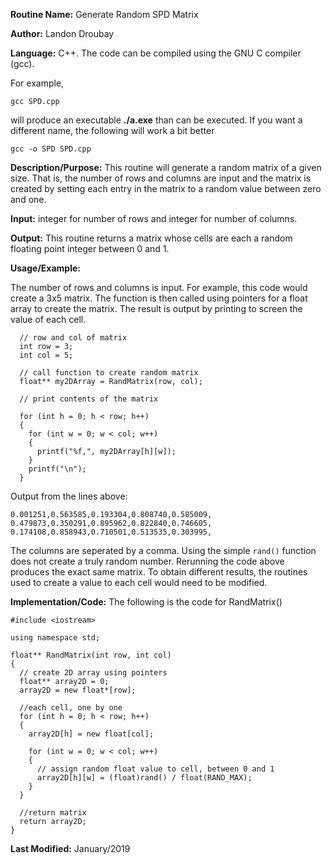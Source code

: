 **Routine Name:**           Generate Random SPD Matrix

**Author:** Landon Droubay

**Language:** C++. The code can be compiled using the GNU C compiler (gcc).

For example,

    gcc SPD.cpp

will produce an executable **./a.exe** than can be executed. If you want a different name, the following will work a bit
better

    gcc -o SPD SPD.cpp

**Description/Purpose:** This routine will generate a random matrix of a given size. That is, the number of rows and columns are input and the matrix is created by setting each entry in the matrix to a random value between zero and one.

**Input:** integer for number of rows and integer for number of columns.

**Output:** This routine returns a matrix whose cells are each a random floating point integer between 0 and 1.

**Usage/Example:**

The number of rows and columns is input. For example, this code would create a 3x5 matrix. The function is then called using pointers for a float array to create the matrix. The result is output by printing to screen the value of each cell.

```
  // row and col of matrix
  int row = 3;
  int col = 5;

  // call function to create random matrix
  float** my2DArray = RandMatrix(row, col);

  // print contents of the matrix

  for (int h = 0; h < row; h++)
  {
    for (int w = 0; w < col; w++)
    {
      printf("%f,", my2DArray[h][w]);
    }
    printf("\n");
  }
```

Output from the lines above:
```
0.001251,0.563585,0.193304,0.808740,0.585009,
0.479873,0.350291,0.895962,0.822840,0.746605,
0.174108,0.858943,0.710501,0.513535,0.303995,
```

The columns are seperated by a comma. Using the simple `rand()` function does not create a truly random number. Rerunning the code above produces the exact same matrix. To obtain different results, the routines used to create a value to each cell would need to be modified.

**Implementation/Code:** The following is the code for RandMatrix()

```c_cpp
#include <iostream>

using namespace std;

float** RandMatrix(int row, int col)
{
  // create 2D array using pointers
  float** array2D = 0;
  array2D = new float*[row];

  //each cell, one by one
  for (int h = 0; h < row; h++)
  {
    array2D[h] = new float[col];

    for (int w = 0; w < col; w++)
    {
      // assign random float value to cell, between 0 and 1
      array2D[h][w] = (float)rand() / float(RAND_MAX);
    }
  }

  //return matrix
  return array2D;
}

```
**Last Modified:** January/2019

